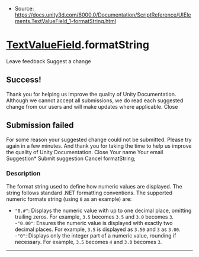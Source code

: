 * Source: https://docs.unity3d.com/6000.0/Documentation/ScriptReference/UIElements.TextValueField_1-formatString.html

#  [TextValueField<T0>](https://docs.unity3d.com/6000.0/Documentation/ScriptReference/UIElements.TextValueField_1.html).formatString
Leave feedback
Suggest a change
## Success!
Thank you for helping us improve the quality of Unity Documentation. Although we cannot accept all submissions, we do read each suggested change from our users and will make updates where applicable.
Close
## Submission failed
For some reason your suggested change could not be submitted. Please <a>try again</a> in a few minutes. And thank you for taking the time to help us improve the quality of Unity Documentation.
Close
Your name Your email Suggestion* Submit suggestion
Cancel
formatString; 
### Description
The format string used to define how numeric values are displayed. The string follows standard .NET formatting conventions. 
The supported numeric formats string (using `0` as an example) are:   
- `"0.#"`: Displays the numeric value with up to one decimal place, omitting trailing zeros. For example, `3.5` becomes `3.5` and `3.0` becomes `3`.   
-`"0.00"`: Ensures the numeric value is displayed with exactly two decimal places. For example, `3.5` is displayed as `3.50` and `3` as `3.00`.   
-`"0"`: Displays only the integer part of a numeric value, rounding if necessary. For example, `3.5` becomes `4` and `3.0` becomes `3`. 
* * *
